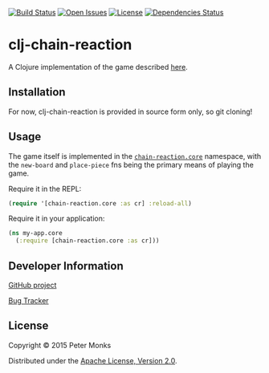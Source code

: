[![Build Status](https://travis-ci.org/pmonks/clj-chain-reaction.svg?branch=master)](https://travis-ci.org/pmonks/clj-chain-reaction)
[![Open Issues](https://img.shields.io/github/issues/pmonks/clj-chain-reaction.svg)](https://github.com/pmonks/clj-chain-reaction/issues)
[![License](https://img.shields.io/github/license/pmonks/clj-chain-reaction.svg)](https://github.com/pmonks/clj-chain-reaction/blob/master/LICENSE)
[![Dependencies Status](https://versions.deps.co/pmonks/clj-chain-reaction/status.svg)](https://versions.deps.co/pmonks/clj-chain-reaction)

# clj-chain-reaction

A Clojure implementation of the game described [here](http://www.atarimagazines.com/compute/issue80/chain_reaction.php).

## Installation

For now, clj-chain-reaction is provided in source form only, so git cloning!

## Usage

The game itself is implemented in the [`chain-reaction.core`](https://github.com/pmonks/clj-chain-reaction/blob/master/src/chain_reaction/core.clj) namespace,
with the `new-board` and `place-piece` fns being the primary means of playing the game.

Require it in the REPL:

```clojure
(require '[chain-reaction.core :as cr] :reload-all)
```

Require it in your application:

```clojure
(ns my-app.core
  (:require [chain-reaction.core :as cr]))
```

## Developer Information

[GitHub project](https://github.com/pmonks/clj-chain-reaction)

[Bug Tracker](https://github.com/pmonks/clj-chain-reaction/issues)

## License

Copyright © 2015 Peter Monks

Distributed under the [Apache License, Version 2.0](http://www.apache.org/licenses/LICENSE-2.0).
